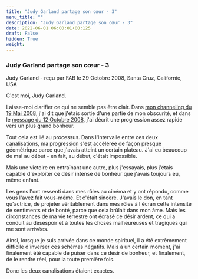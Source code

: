 ```yaml
---
title: "Judy Garland partage son cœur - 3"
menu_title: ""
description: "Judy Garland partage son cœur - 3"
date: 2022-06-01 06:00:01+00:125
draft: False
hidden: True
weight:
---
```

### Judy Garland partage son cœur - 3

Judy Garland - reçu par FAB le 29 Octobre 2008, Santa Cruz, Californie, USA

C'est moi, Judy Garland.

Laisse-moi clarifier ce qui ne semble pas être clair. Dans [mon channeling du 19 Mai 2008](/fr-contemporary-messages/fr-contemporary-messages-by-date-order/fr-contemporary-messages-2008/fr-2008-5-19-2-fab-judy-garland/), j'ai dit que j'étais sortie d'une partie de mon obscurité, et dans le [message du 12 Octobre 2008](/fr-contemporary-messages/fr-contemporary-messages-by-date-order/fr-contemporary-messages-2008/fr-2008-10-12-2-fab-judy-garland/), j'ai décrit une progression assez rapide vers un plus grand bonheur.

Tout cela est lié au processus. Dans l'intervalle entre ces deux canalisations, ma progression s'est accélérée de façon presque géométrique parce que j'avais atteint un certain plateau. J'ai eu beaucoup de mal au début - en fait, au début, c'était impossible.

Mais une victoire en entraînant une autre, plus j'essayais, plus j'étais capable d'exploiter ce désir intense de bonheur que j'avais toujours eu, même enfant.

Les gens l'ont ressenti dans mes rôles au cinéma et y ont répondu, comme vous l'avez fait vous-même. Et c'était sincère. J'avais le don, en tant qu'actrice, de projeter véritablement dans mes rôles à l'écran cette intensité de sentiments et de bonté, parce que cela brûlait dans mon âme. Mais les circonstances de ma vie terrestre ont écrasé ce désir ardent, ce qui a conduit au désespoir et à toutes les choses malheureuses et tragiques qui me sont arrivées.

Ainsi, lorsque je suis arrivée dans ce monde spirituel, il a été extrêmement difficile d'inverser ces schémas négatifs. Mais à un certain moment, j'ai finalement été capable de puiser dans ce désir de bonheur, et finalement, de le rendre réel, pour la toute première fois.

Donc les deux canalisations étaient exactes.



